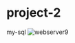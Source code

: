 # project-2
my-sql
![webserver9](https://user-images.githubusercontent.com/29538033/165902412-0769c7b0-c4d4-430a-a764-2985589a4cd4.PNG)
